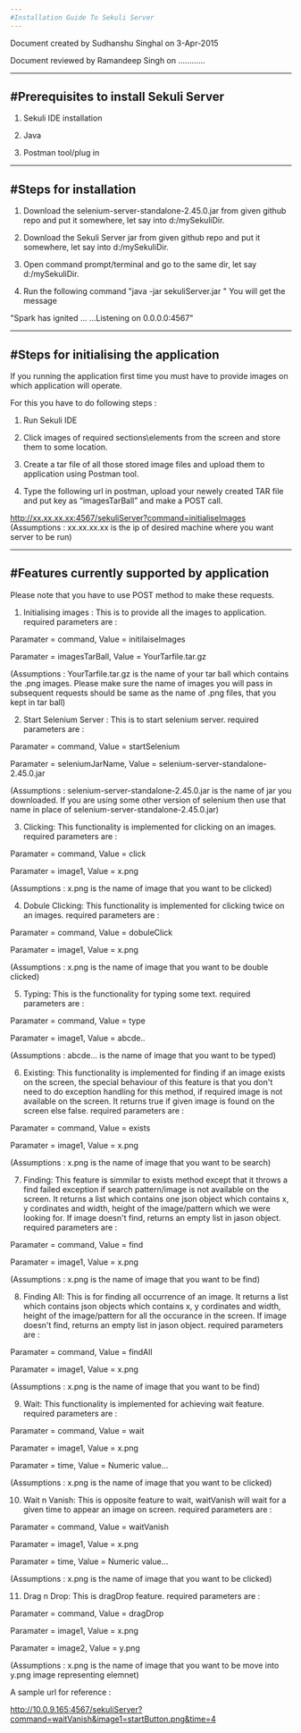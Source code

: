 ```yaml
---
#Installation Guide To Sekuli Server
---
```


Document created by Sudhanshu Singhal on 3-Apr-2015

Document reviewed by Ramandeep Singh on ............

---
#Prerequisites to install Sekuli Server
---
1) Sekuli IDE installation

2) Java

3) Postman tool/plug in

---
#Steps for installation
---
1) Download the selenium-server-standalone-2.45.0.jar from given github repo and put it
somewhere, let say into d:/mySekuliDir.

2) Download the Sekuli Server jar from given github repo and put it
somewhere, let say into d:/mySekuliDir.

3) Open command prompt/terminal and go to the
same dir, let say d:/mySekuliDir.

4) Run the following command "java -jar sekuliServer.jar "
You will get the message 


"Spark has ignited ...
                  ...Listening on 0.0.0.0:4567"


---
#Steps for initialising the application
---
If you running the application first time you must have to provide images on which application will operate.

For this you have to do following steps :

1) Run Sekuli IDE

2) Click images of required sections\elements from the screen and store them to some location.

3) Create a tar file of all those stored image files and upload them to application using Postman tool.

4) Type the following url in postman, upload your newely created TAR file and put key as “imagesTarBall” and make a POST call.


http://xx.xx.xx.xx:4567/sekuliServer?command=initialiseImages
(Assumptions : xx.xx.xx.xx is the ip of desired machine where you want server to be run)

---
#Features currently supported by application
---

Please note that you have to use POST method to make these requests.

1) Initialising images : This is to provide all the images to application.
required parameters are :

Paramater = command, Value = initilaiseImages

Paramater = imagesTarBall, Value = YourTarfile.tar.gz

(Assumptions : YourTarfile.tar.gz is the name of your tar ball which contains the .png images. Please make sure the name of images you will pass in subsequent requests should be same as the name of .png files, that you kept in tar ball)

2) Start Selenium Server : This is to start selenium server.
required parameters are :

Paramater = command, Value = startSelenium

Paramater = seleniumJarName, Value = selenium-server-standalone-2.45.0.jar

(Assumptions : selenium-server-standalone-2.45.0.jar is the name of jar you downloaded. If you are using some other version of selenium then use that name in place of selenium-server-standalone-2.45.0.jar)

3) Clicking: This functionality is implemented for clicking on an images.
required parameters are :

Paramater = command, Value = click

Paramater = image1, Value = x.png

(Assumptions : x.png is the name of image that you want to be clicked)

4) Dobule Clicking: This functionality is implemented for clicking twice on an images.
required parameters are :

Paramater = command, Value = dobuleClick

Paramater = image1, Value = x.png

(Assumptions : x.png is the name of image that you want to be double clicked)

5) Typing: This is the functionality for typing some text.
required parameters are :

Paramater = command, Value = type

Paramater = image1, Value = abcde..

(Assumptions : abcde... is the name of image that you want to be typed)

6) Existing: This functionality is implemented for finding if an image exists on the screen, the special behaviour of this feature is that you don't need to do exception handling for this method, if required image is not available on the screen. It returns true if given image is found on the screen else false.
required parameters are :

Paramater = command, Value = exists

Paramater = image1, Value = x.png

(Assumptions : x.png is the name of image that you want to be search)

7) Finding: This feature is simmilar to exists method except that it throws a find failed exception if search pattern/image is not available on the screen.
It returns a list which contains one json object which contains x, y cordinates and width, height of the image/pattern which we were looking for. If image doesn't find, returns an empty list in jason object.
required parameters are :

Paramater = command, Value = find

Paramater = image1, Value = x.png

(Assumptions : x.png is the name of image that you want to be find)

8) Finding All: This is for finding all occurrence of an image.
It returns a list which contains json objects which contains x, y cordinates and width, height of the image/pattern for all the occurance in the screen. If image doesn't find, returns an empty list in jason object.
required parameters are :

Paramater = command, Value = findAll

Paramater = image1, Value = x.png

(Assumptions : x.png is the name of image that you want to be find)

9) Wait: This functionality is implemented for achieving  wait feature.
required parameters are :

Paramater = command, Value = wait

Paramater = image1, Value = x.png

Paramater = time, Value = Numeric value…

(Assumptions : x.png is the name of image that you want to be clicked)

10) Wait n Vanish: This is opposite feature to wait, waitVanish will wait for a  given time to appear an image on screen.
required parameters are :

Paramater = command, Value = waitVanish

Paramater = image1, Value = x.png

Paramater = time, Value = Numeric value…

(Assumptions : x.png is the name of image that you want to be clicked)

11) Drag n Drop: This is dragDrop feature.
required parameters are :

Paramater = command, Value = dragDrop

Paramater = image1, Value = x.png

Paramater = image2, Value = y.png

(Assumptions : x.png is the name of image that you want to be move into y.png image representing elemnet)

A sample url for reference : 

http://10.0.9.165:4567/sekuliServer?command=waitVanish&image1=startButton.png&time=4 



